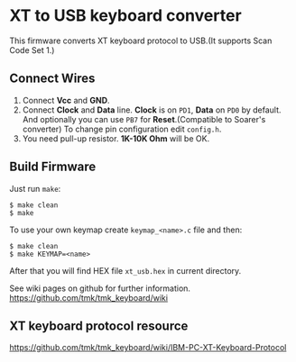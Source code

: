 XT to USB keyboard converter
==============================
This firmware converts XT keyboard protocol to USB.(It supports Scan Code Set 1.)


Connect Wires
-------------
1. Connect **Vcc** and **GND**.
2. Connect **Clock** and **Data** line. **Clock** is on `PD1`,  **Data** on `PD0` by default. And optionally you can use `PB7` for **Reset**.(Compatible to Soarer's converter) To change pin configuration edit `config.h`.
3. You need pull-up resistor. **1K-10K Ohm** will be OK.



Build Firmware
--------------
Just run `make`:

    $ make clean
    $ make

To use your own keymap create `keymap_<name>.c` file and then:

    $ make clean
    $ make KEYMAP=<name>

After that you will find HEX file `xt_usb.hex` in current directory.


See wiki pages on github for further information.  https://github.com/tmk/tmk_keyboard/wiki


XT keyboard protocol  resource
------------------------------
https://github.com/tmk/tmk_keyboard/wiki/IBM-PC-XT-Keyboard-Protocol
